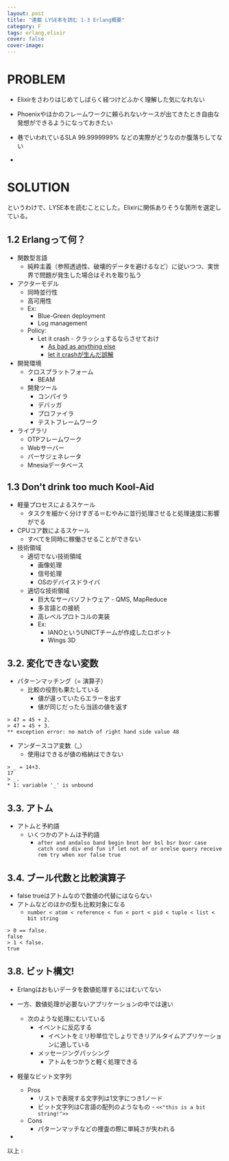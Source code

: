```yaml
---
layout: post
title: "連載 LYSE本を読む 1-3 Erlang概要"
category: F
tags: erlang,elixir
cover: false
cover-image:
---
```


# PROBLEM
- Elixirをさわりはじめてしばらく経つけどふかく理解した気になれない
- Phoenixやほかのフレームワークに頼られないケースが出てきたとき自由な発想ができるようになっておきたい
- 巷でいわれているSLA 99.9999999% などの実際がどうなのか腹落ちしてない

-

# SOLUTION
というわけで、LYSE本を読むことにした。Elixirに関係ありそうな箇所を選定している。

## 1.2 Erlangって何？
- 関数型言語
    - 純粋主義（参照透過性、破壊的データを避けるなど）に従いつつ、実世界で問題が発生した場合はそれを取り払う
- アクターモデル
    - 同時並行性
    - 高可用性
    - Ex:
        - Blue-Green deployment
        - Log management
    - Policy:
        - Let it crash - クラッシュするならさせておけ
            - [As bad as anything else](http://ferd.ca/the-zen-of-erlang.html)
            - [let it crashが生んだ誤解](http://qiita.com/soranoba/items/fce095f25c851dd34a6b)
- 開発環境
    - クロスプラットフォーム
        - BEAM
    - 開発ツール
        - コンパイラ
        - デバッガ
        - プロファイラ
        - テストフレームワーク
- ライブラリ
    - OTPフレームワーク
    - Webサーバー
    - パーサジェネレータ
    - Mnesiaデータベース

## 1.3 Don't drink too much Kool-Aid
- 軽量プロセスによるスケール
    - タスクを細かく分けすぎる＝むやみに並行処理させると処理速度に影響がでる
- CPUコア数によるスケール
    - すべてを同時に稼働させることができない
- 技術領域
    - 適切でない技術領域
        - 画像処理
        - 信号処理
        - OSのデバイスドライバ
    - 適切な技術領域
        - 巨大なサーバソフトウェア - QMS, MapReduce
        - 多言語との接続
        - 高レベルプロトコルの実装
        - Ex:
            - IANOというUNICTチームが作成したロボット
            - Wings 3D

## 3.2. 変化できない変数
- パターンマッチング（= 演算子）
    - 比較の役割も果たしている
        - 値が違っていたらエラーを出す
        - 値が同じだったら当該の値を返す

```erlang:
> 47 = 45 + 2.
> 47 = 45 + 3.
** exception error: no match of right hand side value 48
```

- アンダースコア変数（_）
    - 使用はできるが値の格納はできない

```erlang:
> _ = 14+3.
17
> _.
* 1: variable '_' is unbound
```

## 3.3. アトム
- アトムと予約語
    - いくつかのアトムは予約語
        - `after and andalso band begin bnot bor bsl bsr bxor case catch cond div end fun if let not of or orelse query receive rem try when xor false true`

## 3.4. ブール代数と比較演算子
- false trueはアトムなので数値の代替にはならない
- アトムなどのほかの型も比較対象になる
    - `number < atom < reference < fun < port < pid < tuple < list < bit string`

```erlang:
> 0 == false.
false
> 1 < false.
true
```

## 3.8. ビット構文!
- Erlangはおもいデータを数値処理するにはむいてない
- 一方、数値処理が必要ないアプリケーションの中では速い
    - 次のような処理にむいている
        - イベントに反応する
            - イベントをミリ秒単位でしょりできリアルタイムアプリケーションに適している
        - メッセージングパッシング
            - アトムをつかうと軽く処理できる
- 軽量なビット文字列
    - Pros
        - リストで表現する文字列は1文字につき1ノード
        - ビット文字列はC言語の配列のようなもの - `<<"this is a bit string!">>`
    - Cons
        - パターンマッチなどの捜査の際に単純さが失われる

-

以上 :droplet:
